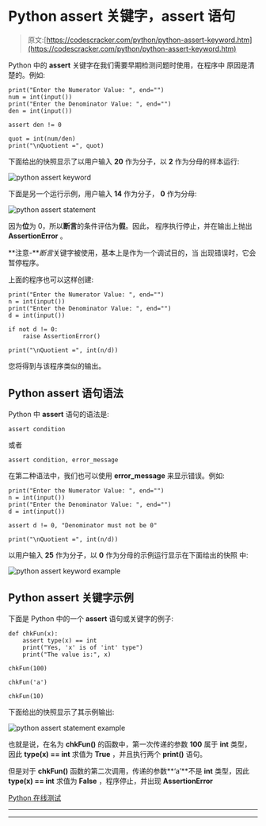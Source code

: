 # Python assert 关键字，assert 语句

> 原文:[https://codescracker.com/python/python-assert-keyword.htm](https://codescracker.com/python/python-assert-keyword.htm)

Python 中的 **assert** 关键字在我们需要早期检测问题时使用，在程序中 原因是清楚的。例如:

```
print("Enter the Numerator Value: ", end="")
num = int(input())
print("Enter the Denominator Value: ", end="")
den = int(input())

assert den != 0

quot = int(num/den)
print("\nQuotient =", quot)
```

下面给出的快照显示了以用户输入 **20** 作为分子，以 **2** 作为分母的样本运行:

![python assert keyword](../Images/6e470a03f102bcddcd6de876a729d1c4.png)

下面是另一个运行示例，用户输入 **14** 作为分子， **0** 作为分母:

![python assert statement](../Images/881918e915b1e61d26f0bf2d8191e6fe.png)

因为**位**为 0，所以**断言**的条件评估为**假**。因此， 程序执行停止，并在输出上抛出 **AssertionError** 。

**注意-***断言*关键字被使用，基本上是作为一个调试目的，当 出现错误时，它会暂停程序。

上面的程序也可以这样创建:

```
print("Enter the Numerator Value: ", end="")
n = int(input())
print("Enter the Denominator Value: ", end="")
d = int(input())

if not d != 0:
    raise AssertionError()

print("\nQuotient =", int(n/d))
```

您将得到与该程序类似的输出。

## Python assert 语句语法

Python 中 **assert** 语句的语法是:

```
assert condition
```

或者

```
assert condition, error_message
```

在第二种语法中，我们也可以使用 **error_message** 来显示错误。例如:

```
print("Enter the Numerator Value: ", end="")
n = int(input())
print("Enter the Denominator Value: ", end="")
d = int(input())

assert d != 0, "Denominator must not be 0"

print("\nQuotient =", int(n/d))
```

以用户输入 **25** 作为分子，以 **0** 作为分母的示例运行显示在下面给出的快照 中:

![python assert keyword example](../Images/563b426c5cd8a432632c06432451040e.png)

## Python assert 关键字示例

下面是 Python 中的一个 **assert** 语句或关键字的例子:

```
def chkFun(x):
    assert type(x) == int
    print("Yes, 'x' is of 'int' type")
    print("The value is:", x)

chkFun(100)

chkFun('a')

chkFun(10)
```

下面给出的快照显示了其示例输出:

![python assert statement example](../Images/e797d3e798dc350fb9cd9b675045dac4.png)

也就是说，在名为 **chkFun()** 的函数中，第一次传递的参数 **100** 属于 **int** 类型，因此 **type(x) == int** 求值为 **True** ，并且执行两个 **print()** 语句。

但是对于 **chkFun()** 函数的第二次调用，传递的参数**‘a’**不是 **int** 类型，因此 **type(x) == int** 求值为 **False** ，程序停止，并出现 **AssertionError**

[Python 在线测试](/exam/showtest.php?subid=10)

* * *

* * *